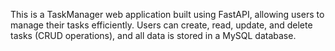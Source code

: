 This is a TaskManager web application built using FastAPI, allowing users to manage their tasks efficiently. Users can create, read, update, and delete tasks (CRUD operations), and all data is stored in a MySQL database.
